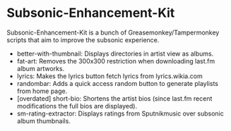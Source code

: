# Subsonic-Enhancement-Kit

Subsonic-Enhancement-Kit is a bunch of Greasemonkey/Tampermonkey scripts that aim to improve the subsonic experience.

- better-with-thumbnail:    Displays directories in artist view as albums.
- fat-art:                  Removes the 300x300 restriction when downloading last.fm album artworks.
- lyrics:                   Makes the lyrics button fetch lyrics from lyrics.wikia.com
- randombar:                Adds a quick access random button to generate playlists from home page.
- [overdated] short-bio:    Shortens the artist bios (since last.fm recent modifications the full bios are displayed).
- sm-rating-extractor:      Displays ratings from Sputnikmusic over subsonic album thumbnails.


